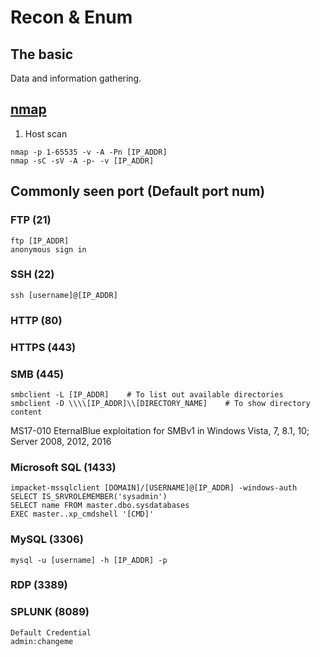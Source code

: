 # Recon & Enum
## The basic
Data and information gathering.

## [nmap](https://nmap.org/book/man.html)
1. Host scan
```
nmap -p 1-65535 -v -A -Pn [IP_ADDR]
nmap -sC -sV -A -p- -v [IP_ADDR]
```

## Commonly seen port (Default port num)
### FTP (21)
```
ftp [IP_ADDR]
anonymous sign in
```

### SSH (22)
```
ssh [username]@[IP_ADDR]
```

### HTTP (80)

### HTTPS (443)

### SMB (445)
```
smbclient -L [IP_ADDR]    # To list out available directories
smbclient -D \\\\[IP_ADDR]\\[DIRECTORY_NAME]    # To show directory content
```
MS17-010 EternalBlue exploitation for SMBv1 in Windows Vista, 7, 8.1, 10; Server 2008, 2012, 2016

### Microsoft SQL (1433)
```
impacket-mssqlclient [DOMAIN]/[USERNAME]@[IP_ADDR] -windows-auth
SELECT IS_SRVROLEMEMBER('sysadmin')
SELECT name FROM master.dbo.sysdatabases
EXEC master..xp_cmdshell '[CMD]'
```

### MySQL (3306)
```
mysql -u [username] -h [IP_ADDR] -p
```

### RDP (3389)

### SPLUNK (8089)
```
Default Credential 
admin:changeme
```
